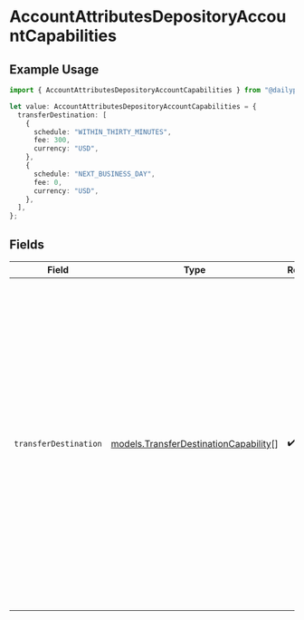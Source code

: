 # AccountAttributesDepositoryAccountCapabilities

## Example Usage

```typescript
import { AccountAttributesDepositoryAccountCapabilities } from "@dailypay/dailypay/models";

let value: AccountAttributesDepositoryAccountCapabilities = {
  transferDestination: [
    {
      schedule: "WITHIN_THIRTY_MINUTES",
      fee: 300,
      currency: "USD",
    },
    {
      schedule: "NEXT_BUSINESS_DAY",
      fee: 0,
      currency: "USD",
    },
  ],
};
```

## Fields

| Field                                                                                                                                                                                                                                                                    | Type                                                                                                                                                                                                                                                                     | Required                                                                                                                                                                                                                                                                 | Description                                                                                                                                                                                                                                                              | Example                                                                                                                                                                                                                                                                  |
| ------------------------------------------------------------------------------------------------------------------------------------------------------------------------------------------------------------------------------------------------------------------------ | ------------------------------------------------------------------------------------------------------------------------------------------------------------------------------------------------------------------------------------------------------------------------ | ------------------------------------------------------------------------------------------------------------------------------------------------------------------------------------------------------------------------------------------------------------------------ | ------------------------------------------------------------------------------------------------------------------------------------------------------------------------------------------------------------------------------------------------------------------------ | ------------------------------------------------------------------------------------------------------------------------------------------------------------------------------------------------------------------------------------------------------------------------ |
| `transferDestination`                                                                                                                                                                                                                                                    | [models.TransferDestinationCapability](../models/transferdestinationcapability.md)[]                                                                                                                                                                                     | :heavy_check_mark:                                                                                                                                                                                                                                                       | List of the timing and associate fees available when crediting this account as a<br/>transfer destination.<br/><br/>Actual fees may differ at the time of transfer; please refer to <br/>the transfer preview attribute for the most accurate fee information <br/>for any given transfer. <br/> | [<br/>{<br/>"schedule": "WITHIN_THIRTY_MINUTES",<br/>"fee": 300,<br/>"currency": "USD"<br/>},<br/>{<br/>"schedule": "NEXT_BUSINESS_DAY",<br/>"fee": 0,<br/>"currency": "USD"<br/>}<br/>]                                                                                 |